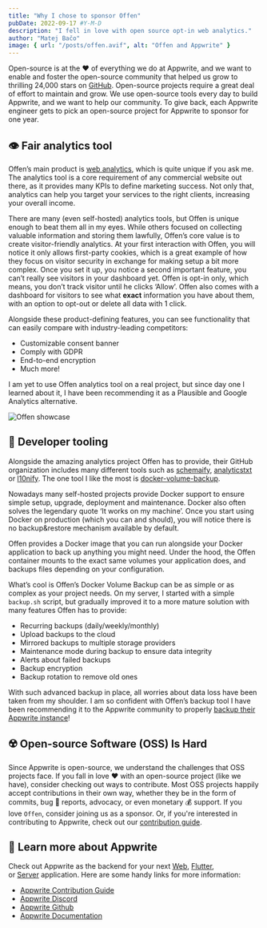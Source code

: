 ```yaml
---
title: "Why I chose to sponsor Offen"
pubDate: 2022-09-17 #Y-M-D
description: "I fell in love with open source opt-in web analytics."
author: "Matej Bačo"
image: { url: "/posts/offen.avif", alt: "Offen and Appwrite" }
---
```


Open-source is at the ❤️ of everything we do at Appwrite, and we want to enable and foster the open-source community that helped us grow to thrilling 24,000 stars on [GitHub](https://github.com/appwrite/appwrite). Open-source projects require a great deal of effort to maintain and grow. We use open-source tools every day to build Appwrite, and we want to help our community. To give back, each Appwrite engineer gets to pick an open-source project for Appwrite to sponsor for one year.

## 👁️ Fair analytics tool

Offen’s main product is [web analytics](https://www.offen.dev/), which is quite unique if you ask me. The analytics tool is a core requirement of any commercial website out there, as it provides many KPIs to define marketing success. Not only that, analytics can help you target your services to the right clients, increasing your overall income.

There are many (even self-hosted) analytics tools, but Offen is unique enough to beat them all in my eyes. While others focused on collecting valuable information and storing them lawfully, Offen’s core value is to create visitor-friendly analytics. At your first interaction with Offen, you will notice it only allows first-party cookies, which is a great example of how they focus on visitor security in exchange for making setup a bit more complex. Once you set it up, you notice a second important feature, you can’t really see visitors in your dashboard yet. Offen is opt-in only, which means, you don’t track visitor until he clicks ‘Allow’. Offen also comes with a dashboard for visitors to see what **exact** information you have about them, with an option to opt-out or delete all data with 1 click.

Alongside these product-defining features, you can see functionality that can easily compare with industry-leading competitors:

- Customizable consent banner
- Comply with GDPR
- End-to-end encryption
- Much more!

I am yet to use Offen analytics tool on a real project, but since day one I learned about it, I have been recommending it as a Plausible and Google Analytics alternative.

![Offen showcase](/posts/offen-stats.png)

## 🧰 Developer tooling

Alongside the amazing analytics project Offen has to provide, their GitHub organization includes many different tools such as [schemaify](https://github.com/offen/schemaify), [analyticstxt](https://github.com/offen/analyticstxt) or [l10nify](https://github.com/offen/l10nify). The one tool I like the most is [docker-volume-backup](https://github.com/offen/docker-volume-backup).

Nowadays many self-hosted projects provide Docker support to ensure simple setup, upgrade, deployment and maintenance. Docker also often solves the legendary quote ‘It works on my machine’. Once you start using Docker on production (which you can and should), you will notice there is no backup&restore mechanism available by default.

Offen provides a Docker image that you can run alongside your Docker application to back up anything you might need. Under the hood, the Offen container mounts to the exact same volumes your application does, and backups files depending on your configuration.

What’s cool is Offen’s Docker Volume Backup can be as simple or as complex as your project needs. On my server, I started with a simple `backup.sh` script, but gradually improved it to a more mature solution with many features Offen has to provide:

- Recurring backups (daily/weekly/monthly)
- Upload backups to the cloud
- Mirrored backups to multiple storage providers
- Maintenance mode during backup to ensure data integrity
- Alerts about failed backups
- Backup encryption
- Backup rotation to remove old ones

With such advanced backup in place, all worries about data loss have been taken from my shoulder. I am so confident with Offen’s backup tool I have been recommending it to the Appwrite community to properly [backup their Appwrite instance](https://gist.github.com/Meldiron/47b5851663668102a676aff43c6341f7)!

## ☢️ Open-source Software (OSS) Is Hard

Since Appwrite is open-source, we understand the challenges that OSS projects face. If you fall in love ❤️ with an open-source project (like we have), consider checking out ways to contribute. Most OSS projects happily accept contributions in their own way, whether they be in the form of commits, bug 🐛 reports, advocacy, or even monetary 💰 support. If you love `Offen`, consider joining us as a sponsor. Or, if you're interested in contributing to Appwrite, check out our [contribution guide](https://github.com/appwrite/appwrite/blob/master/CONTRIBUTING.md).

## 🔗 Learn more about Appwrite

Check out Appwrite as the backend for your next [Web](https://appwrite.io/docs/getting-started-for-web), [Flutter](https://appwrite.io/docs/getting-started-for-flutter), or [Server](https://appwrite.io/docs/getting-started-for-server) application. Here are some handy links for more information:

- [Appwrite Contribution Guide](https://github.com/appwrite/appwrite/blob/master/CONTRIBUTING.md)
- [Appwrite Discord](https://appwrite.io/discord)
- [Appwrite Github](https://github.com/appwrite)
- [Appwrite Documentation](https://appwrite.io/docs)
